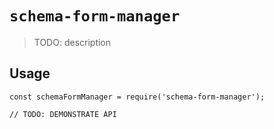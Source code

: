 # `schema-form-manager`

> TODO: description

## Usage

```
const schemaFormManager = require('schema-form-manager');

// TODO: DEMONSTRATE API
```
